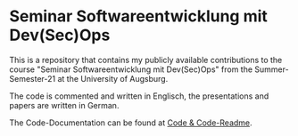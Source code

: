 # Seminar Softwareentwicklung mit Dev(Sec)Ops

This is a repository that contains my publicly available contributions to the course "Seminar Softwareentwicklung mit Dev(Sec)Ops" from the Summer-Semester-21 at the University of Augsburg.

The code is commented and written in Englisch, the presentations and papers are written in German.

The Code-Documentation can be found at [Code & Code-Readme](code).
